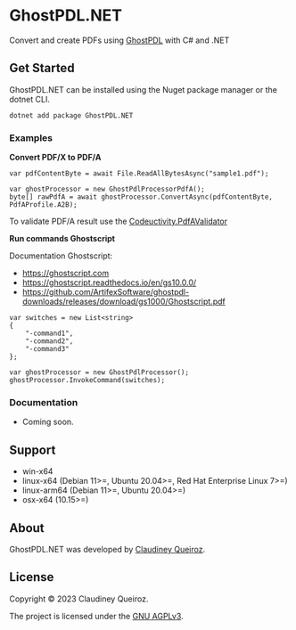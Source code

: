 # GhostPDL.NET

Convert and create PDFs using [GhostPDL](https://ghostscript.readthedocs.io) with C# and .NET

## Get Started

GhostPDL.NET can be installed using the Nuget package manager or the dotnet CLI.

```
dotnet add package GhostPDL.NET
```

### Examples

**Convert PDF/X to PDF/A**

```
var pdfContentByte = await File.ReadAllBytesAsync("sample1.pdf");

var ghostProcessor = new GhostPdlProcessorPdfA();
byte[] rawPdfA = await ghostProcessor.ConvertAsync(pdfContentByte, PdfAProfile.A2B);
```

To validate PDF/A result use the [Codeuctivity.PdfAValidator](https://github.com/Codeuctivity/PdfAValidatorApi)

**Run commands Ghostscript**

Documentation Ghostscript:

- https://ghostscript.com
- https://ghostscript.readthedocs.io/en/gs10.0.0/
- https://github.com/ArtifexSoftware/ghostpdl-downloads/releases/download/gs1000/Ghostscript.pdf

```
var switches = new List<string>
{
    "-command1",
    "-command2",
    "-command3"
};

var ghostProcessor = new GhostPdlProcessor();
ghostProcessor.InvokeCommand(switches);
```

### Documentation

- Coming soon.

## Support

- win-x64
- linux-x64 (Debian 11>=, Ubuntu 20.04>=, Red Hat Enterprise Linux 7>=)
- linux-arm64 (Debian 11>=, Ubuntu 20.04>=)
- osx-x64 (10.15>=)

## About

GhostPDL.NET was developed by [Claudiney Queiroz](https://claudineyqueiroz.dev).

## License

Copyright © 2023 Claudiney Queiroz.

The project is licensed under the [GNU AGPLv3](https://github.com/claudineyqr/GhostPDL.NET/blob/master/LICENSE).
